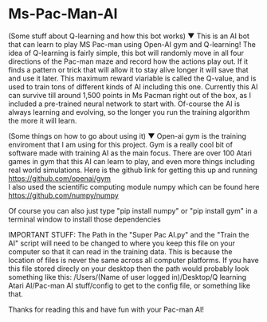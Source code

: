 # Ms-Pac-Man-AI

(Some stuff about Q-learning and how this bot works) ▼
This is an AI bot that can learn to play MS Pac-man using Open-AI gym and Q-learning! The idea of Q-learning is fairly simple, 
this bot will randomly move in all four directions of the Pac-man maze and record how the actions play out. If it finds a 
pattern or trick that will allow it to stay alive longer it will save that and use it later. This maximum reward viariable is called the Q-value, and is used to train tons of different kinds of AI including this one. Currently this AI can survive till around 1,500 points in Ms Pacman right out of the box, as I included a pre-trained neural network to start with. Of-course the AI is always learning and evolving, so the longer you run the training algorithm the more it will learn.

(Some things on how to go about using it) ▼
Open-ai gym is the training enviroment that I am using for this project. Gym is a really cool bit of software made with training AI as the main focus. There are over 100 Atari games in gym that this AI can learn to play, and even more things including real world simulations. Here is the github link for getting this up and running https://github.com/openai/gym  
I also used the scientific computing module numpy  which can be found here https://github.com/numpy/numpy

Of course you can also just type "pip install numpy" or "pip install gym" in a terminal window to install those dependencies

IMPORTANT STUFF:
The Path in the "Super Pac AI.py" and the "Train the AI" script will need to be changed to where you keep this file on your computer so that it can read in the training data. This is because the location of files is never the same across all computer platforms. If you have this file stored direcly on your desktop then the path would probably look something like this:
/Users/(Name of user logged in)/Desktop/Q learning Atari AI/Pac-man AI stuff/config to get to the config file,  or something like that.

Thanks for reading this and have fun with your Pac-man AI! 
